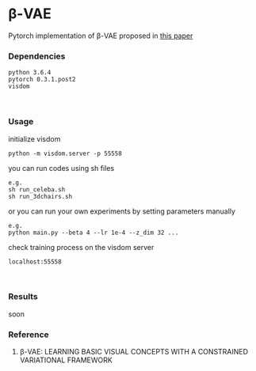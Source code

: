 # β-VAE
Pytorch implementation of β-VAE proposed in [this paper]
<br>

### Dependencies
```
python 3.6.4
pytorch 0.3.1.post2
visdom
```
<br>

### Usage
initialize visdom
```
python -m visdom.server -p 55558
```
you can run codes using sh files
```
e.g.
sh run_celeba.sh
sh run_3dchairs.sh
```
or you can run your own experiments by setting parameters manually
```
e.g.
python main.py --beta 4 --lr 1e-4 --z_dim 32 ...
```
check training process on the visdom server
```
localhost:55558
```
<br>

### Results
soon

### Reference
1. β-VAE: LEARNING BASIC VISUAL CONCEPTS WITH A CONSTRAINED VARIATIONAL FRAMEWORK

[this paper]: https://openreview.net/pdf?id=Sy2fzU9gl
